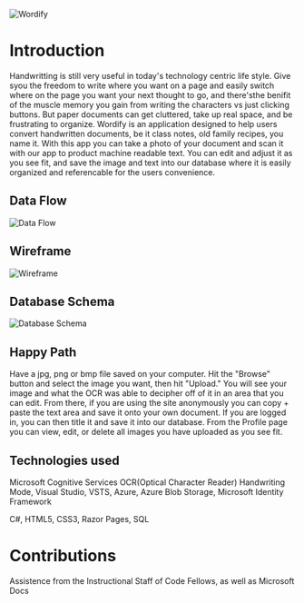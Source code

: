 
![Wordify](https://imgur.com/rc8Wz56.png)

# Introduction 
 Handwritting is still very useful in today's technology centric life style. Give syou the freedom to write where you want
on a page and easily switch where on the page you want your next thought to go, and there'sthe benifit of the muscle memory you gain
from writing the characters vs just clicking buttons. But paper documents can get cluttered, take up real space, and be frustrating to organize.
 Wordify is an application designed to help users convert handwritten documents, be it class notes, 
old family recipes, you name it. With this app you can take a photo of your document and scan it with our app to product machine readable text.
You can edit and adjust it as you see fit, and save the image and text into our database where it is easily organized and referencable for the users convenience. 


## Data Flow 
![Data Flow](Wordify/Assets/WordifyDataFlow.PNG)  

## Wireframe
![Wireframe](Wordify/Assets/WordifyWireframe.jpg)  

## Database Schema
![Database Schema](Wordify/Assets/WordifySchema.PNG)  

## Happy Path

Have a jpg, png or bmp file saved on your computer. Hit the "Browse" button and select the image you want, then hit "Upload."
You will see your image and what the OCR was able to decipher off of it in an area that you can edit. From there, if you are using 
the site anonymously you can copy + paste the text area and save it onto your own document. If you are logged in, you can then title it and 
save it into our database. From the Profile page you can view, edit, or delete all images you have uploaded as you see fit. 


## Technologies used
Microsoft Cognitive Services OCR(Optical Character Reader) Handwriting Mode, Visual Studio, VSTS, Azure, Azure Blob Storage, Microsoft Identity Framework

C#, HTML5, CSS3, Razor Pages, SQL 

# Contributions
Assistence from the Instructional Staff of Code Fellows, as well as Microsoft Docs

